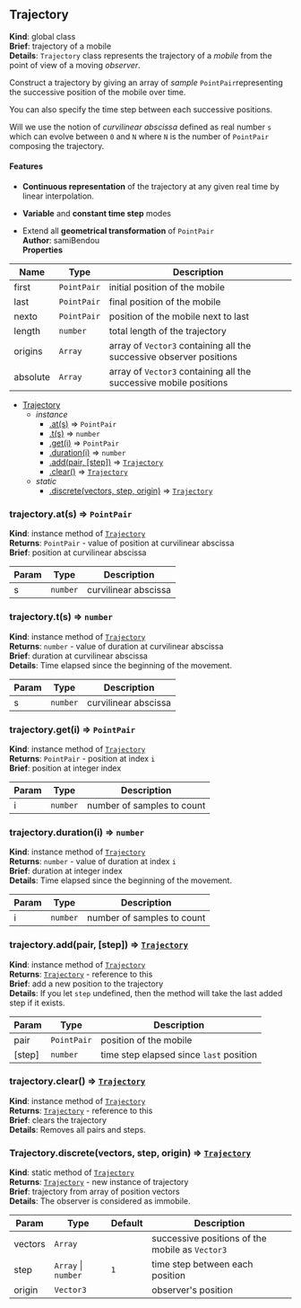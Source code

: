 <a name="Trajectory"></a>

## Trajectory
**Kind**: global class  
**Brief**: trajectory of a mobile  
**Details**: `Trajectory` class represents the trajectory of a _mobile_ from the point of view of a moving _observer_.

Construct a trajectory by giving an array of _sample_ `PointPair`representing the successive position of the mobile
over time.

You can also specify the time step between each successive positions.

Will we use the notion of _curvilinear abscissa_ defined as real number `s` which can evolve between `0` and `N` where
`N` is the number of `PointPair` composing the trajectory.

#### Features

- **Continuous representation** of the trajectory at any given real time by linear interpolation.

- **Variable** and **constant time step** modes

- Extend all **geometrical transformation** of `PointPair`  
**Author**: samiBendou  
**Properties**

| Name | Type | Description |
| --- | --- | --- |
| first | <code>PointPair</code> | initial position of the mobile |
| last | <code>PointPair</code> | final position of the mobile |
| nexto | <code>PointPair</code> | position of the mobile next to last |
| length | <code>number</code> | total length of the trajectory |
| origins | <code>Array</code> | array of `Vector3` containing all the successive observer positions |
| absolute | <code>Array</code> | array of `Vector3` containing all the successive mobile positions |


* [Trajectory](#Trajectory)
    * _instance_
        * [.at(s)](#Trajectory+at) ⇒ <code>PointPair</code>
        * [.t(s)](#Trajectory+t) ⇒ <code>number</code>
        * [.get(i)](#Trajectory+get) ⇒ <code>PointPair</code>
        * [.duration(i)](#Trajectory+duration) ⇒ <code>number</code>
        * [.add(pair, [step])](#Trajectory+add) ⇒ [<code>Trajectory</code>](#Trajectory)
        * [.clear()](#Trajectory+clear) ⇒ [<code>Trajectory</code>](#Trajectory)
    * _static_
        * [.discrete(vectors, step, origin)](#Trajectory.discrete) ⇒ [<code>Trajectory</code>](#Trajectory)

<a name="Trajectory+at"></a>

### trajectory.at(s) ⇒ <code>PointPair</code>
**Kind**: instance method of [<code>Trajectory</code>](#Trajectory)  
**Returns**: <code>PointPair</code> - value of position at curvilinear abscissa  
**Brief**: position at curvilinear abscissa  

| Param | Type | Description |
| --- | --- | --- |
| s | <code>number</code> | curvilinear abscissa |

<a name="Trajectory+t"></a>

### trajectory.t(s) ⇒ <code>number</code>
**Kind**: instance method of [<code>Trajectory</code>](#Trajectory)  
**Returns**: <code>number</code> - value of duration at curvilinear abscissa  
**Brief**: duration at curvilinear abscissa  
**Details**: Time elapsed since the beginning of the movement.  

| Param | Type | Description |
| --- | --- | --- |
| s | <code>number</code> | curvilinear abscissa |

<a name="Trajectory+get"></a>

### trajectory.get(i) ⇒ <code>PointPair</code>
**Kind**: instance method of [<code>Trajectory</code>](#Trajectory)  
**Returns**: <code>PointPair</code> - position at index `i`  
**Brief**: position at integer index  

| Param | Type | Description |
| --- | --- | --- |
| i | <code>number</code> | number of samples to count |

<a name="Trajectory+duration"></a>

### trajectory.duration(i) ⇒ <code>number</code>
**Kind**: instance method of [<code>Trajectory</code>](#Trajectory)  
**Returns**: <code>number</code> - value of duration at index `i`  
**Brief**: duration at integer index  
**Details**: Time elapsed since the beginning of the movement.  

| Param | Type | Description |
| --- | --- | --- |
| i | <code>number</code> | number of samples to count |

<a name="Trajectory+add"></a>

### trajectory.add(pair, [step]) ⇒ [<code>Trajectory</code>](#Trajectory)
**Kind**: instance method of [<code>Trajectory</code>](#Trajectory)  
**Returns**: [<code>Trajectory</code>](#Trajectory) - reference to this  
**Brief**: add a new position to the trajectory  
**Details**: If you let `step` undefined, then the method will take the last added step if it exists.  

| Param | Type | Description |
| --- | --- | --- |
| pair | <code>PointPair</code> | position of the mobile |
| [step] | <code>number</code> | time step elapsed since `last` position |

<a name="Trajectory+clear"></a>

### trajectory.clear() ⇒ [<code>Trajectory</code>](#Trajectory)
**Kind**: instance method of [<code>Trajectory</code>](#Trajectory)  
**Returns**: [<code>Trajectory</code>](#Trajectory) - reference to this  
**Brief**: clears the trajectory  
**Details**: Removes all pairs and steps.  
<a name="Trajectory.discrete"></a>

### Trajectory.discrete(vectors, step, origin) ⇒ [<code>Trajectory</code>](#Trajectory)
**Kind**: static method of [<code>Trajectory</code>](#Trajectory)  
**Returns**: [<code>Trajectory</code>](#Trajectory) - new instance of trajectory  
**Brief**: trajectory from array of position vectors  
**Details**: The observer is considered as immobile.  

| Param | Type | Default | Description |
| --- | --- | --- | --- |
| vectors | <code>Array</code> |  | successive positions of the mobile as `Vector3` |
| step | <code>Array</code> \| <code>number</code> | <code>1</code> | time step between each position |
| origin | <code>Vector3</code> |  | observer's position |

